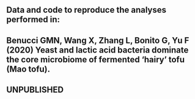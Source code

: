 
## Data and code to reproduce the analyses performed in:
## Benucci GMN, Wang X, Zhang L, Bonito G, Yu F (2020) Yeast and lactic acid bacteria dominate the core microbiome of fermented ‘hairy’ tofu (Mao tofu).

## UNPUBLISHED


